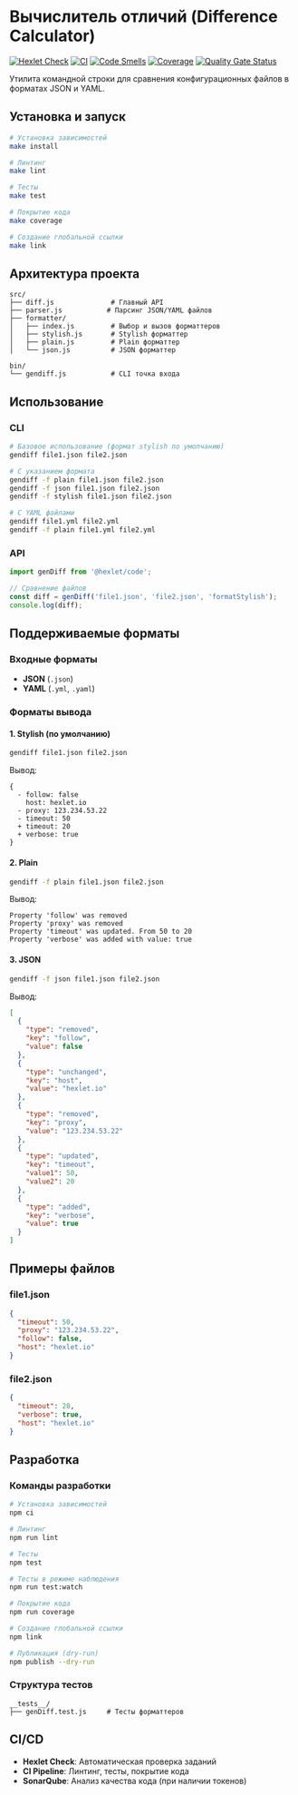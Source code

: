 # Вычислитель отличий (Difference Calculator)

[![Hexlet Check](https://github.com/Kseolis/qa-auto-engineer-javascript-project-87/actions/workflows/hexlet-check.yml/badge.svg)](https://github.com/Kseolis/qa-auto-engineer-javascript-project-87/actions)
[![CI](https://github.com/Kseolis/qa-auto-engineer-javascript-project-87/actions/workflows/ci.yml/badge.svg)](https://github.com/Kseolis/qa-auto-engineer-javascript-project-87/actions/workflows/ci.yml)
[![Code Smells](https://sonarcloud.io/api/project_badges/measure?project=Kseolis_qa-auto-engineer-javascript-project-87&metric=code_smells)](https://sonarcloud.io/summary/new_code?id=Kseolis_qa-auto-engineer-javascript-project-87)
[![Coverage](https://sonarcloud.io/api/project_badges/measure?project=Kseolis_qa-auto-engineer-javascript-project-87&metric=coverage)](https://sonarcloud.io/summary/new_code?id=Kseolis_qa-auto-engineer-javascript-project-87)
[![Quality Gate Status](https://sonarcloud.io/api/project_badges/measure?project=Kseolis_qa-auto-engineer-javascript-project-87&metric=alert_status)](https://sonarcloud.io/summary/new_code?id=Kseolis_qa-auto-engineer-javascript-project-87)

Утилита командной строки для сравнения конфигурационных файлов в форматах JSON и YAML.

## Установка и запуск

```bash
# Установка зависимостей
make install

# Линтинг
make lint

# Тесты
make test

# Покрытие кода
make coverage

# Создание глобальной ссылки
make link
```

## Архитектура проекта

```
src/
├── diff.js              # Главный API
├── parser.js           # Парсинг JSON/YAML файлов
├── formatter/
│   ├── index.js         # Выбор и вызов форматтеров
│   ├── stylish.js       # Stylish форматтер
│   ├── plain.js         # Plain форматтер
│   └── json.js          # JSON форматтер

bin/
└── gendiff.js           # CLI точка входа
```


## Использование

### CLI

```bash
# Базовое использование (формат stylish по умолчанию)
gendiff file1.json file2.json

# С указанием формата
gendiff -f plain file1.json file2.json
gendiff -f json file1.json file2.json
gendiff -f stylish file1.json file2.json

# С YAML файлами
gendiff file1.yml file2.yml
gendiff -f plain file1.yml file2.yml
```

### API

```javascript
import genDiff from '@hexlet/code';

// Сравнение файлов
const diff = genDiff('file1.json', 'file2.json', 'formatStylish');
console.log(diff);
```

## Поддерживаемые форматы

### Входные форматы
- **JSON** (`.json`)
- **YAML** (`.yml`, `.yaml`)

### Форматы вывода

#### 1. Stylish (по умолчанию)
```bash
gendiff file1.json file2.json
```

Вывод:
```
{
  - follow: false
    host: hexlet.io
  - proxy: 123.234.53.22
  - timeout: 50
  + timeout: 20
  + verbose: true
}
```

#### 2. Plain
```bash
gendiff -f plain file1.json file2.json
```

Вывод:
```
Property 'follow' was removed
Property 'proxy' was removed
Property 'timeout' was updated. From 50 to 20
Property 'verbose' was added with value: true
```

#### 3. JSON
```bash
gendiff -f json file1.json file2.json
```

Вывод:
```json
[
  {
    "type": "removed",
    "key": "follow",
    "value": false
  },
  {
    "type": "unchanged",
    "key": "host",
    "value": "hexlet.io"
  },
  {
    "type": "removed",
    "key": "proxy",
    "value": "123.234.53.22"
  },
  {
    "type": "updated",
    "key": "timeout",
    "value1": 50,
    "value2": 20
  },
  {
    "type": "added",
    "key": "verbose",
    "value": true
  }
]
```

## Примеры файлов

### file1.json
```json
{
  "timeout": 50,
  "proxy": "123.234.53.22",
  "follow": false,
  "host": "hexlet.io"
}
```

### file2.json
```json
{
  "timeout": 20,
  "verbose": true,
  "host": "hexlet.io"
}
```

## Разработка

### Команды разработки

```bash
# Установка зависимостей
npm ci

# Линтинг
npm run lint

# Тесты
npm test

# Тесты в режиме наблюдения
npm run test:watch

# Покрытие кода
npm run coverage

# Создание глобальной ссылки
npm link

# Публикация (dry-run)
npm publish --dry-run
```

### Структура тестов

```
__tests__/
├── genDiff.test.js     # Тесты форматтеров
```

## CI/CD

- **Hexlet Check**: Автоматическая проверка заданий
- **CI Pipeline**: Линтинг, тесты, покрытие кода
- **SonarQube**: Анализ качества кода (при наличии токенов)
